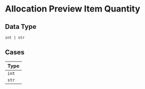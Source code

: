 
# Allocation Preview Item Quantity

## Data Type

`int | str`

## Cases

| Type |
|  --- |
| `int` |
| `str` |

